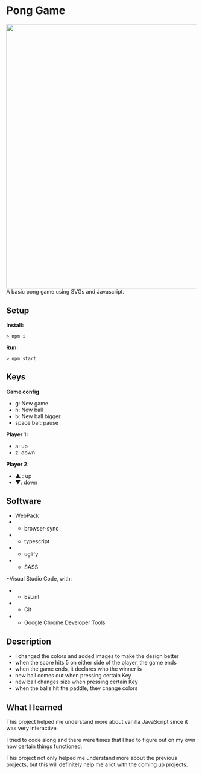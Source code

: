 # Pong Game
<img src="https://github.com/inhyechoi/Pong-Game-Project/tree/master/screenshot" height="700" width="auto">
A basic pong game using SVGs and Javascript.


## Setup

**Install:**

`> npm i`

**Run:**

`> npm start`

## Keys

**Game config**
* g: New game
* n: New ball
* b: New ball bigger
* space bar: pause

**Player 1:**
* a: up
* z: down

**Player 2:**
* ▲ : up
* ▼: down

## Software
* WebPack
* * browser-sync
* * typescript
* * uglify
* * SASS

*Visual Studio Code, with:
* * EsLint
* * Git
* * Google Chrome Developer Tools

## Description
* I changed the colors and added images to make the design better
* when the score hits 5 on either side of the player, the game ends
* when the game ends, it declares who the winner is
* new ball comes out when pressing certain Key
* new ball changes size when pressing certain Key
* when the balls hit the paddle, they change colors

## What I learned

This project helped me understand more about vanilla JavaScript since it was very interactive. 

I tried to code along and there were times that I had to figure out on my own how certain things functioned.

This project not only helped me understand more about the previous projects, but this will definitely help me a lot with the coming up projects. 


